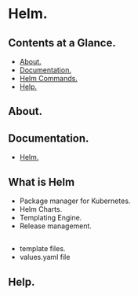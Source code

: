 # Helm.





## Contents at a Glance.
* [About.](#about)
* [Documentation.](#documentation)
* [Helm Commands.](helm-commands.md)
* [Help.](#help)





## About.





## Documentation.
* [Helm.](https://helm.sh/)





## What is Helm 
* Package manager for Kubernetes.
* Helm Charts.
* Templating Engine.
* Release management.





##
* template files.
* values.yaml file
## Help.
